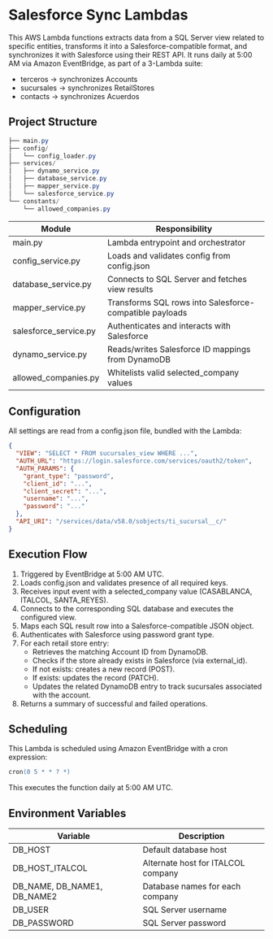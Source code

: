 # Salesforce Sync Lambdas  

This AWS Lambda functions extracts data from a SQL Server view related to specific entities, transforms it into a Salesforce-compatible format, and synchronizes it with Salesforce using their REST API. It runs daily at 5:00 AM via Amazon EventBridge, as part of a 3-Lambda suite:  

- terceros -> synchronizes Accounts
- sucursales -> synchronizes RetailStores
- contacts -> synchronizes Acuerdos

## Project Structure

```powershell
├── main.py
├── config/
│   └── config_loader.py
├── services/
│   ├── dynamo_service.py
│   ├── database_service.py
│   ├── mapper_service.py
│   └── salesforce_service.py
└── constants/
    └── allowed_companies.py
```

| Module                    | Responsibility                                            |
| --------                  | -------                                                   |
| main.py                   | Lambda entrypoint and orchestrator                        |
| config_service.py         | Loads and validates config from config.json               |
| database_service.py       | Connects to SQL Server and fetches view results           |
| mapper_service.py         | Transforms SQL rows into Salesforce-compatible payloads   |
| salesforce_service.py     | Authenticates and interacts with Salesforce               |
| dynamo_service.py         | Reads/writes Salesforce ID mappings from DynamoDB         |
| allowed_companies.py      | Whitelists valid selected_company values                  |

## Configuration

All settings are read from a config.json file, bundled with the Lambda:

```json
{
  "VIEW": "SELECT * FROM sucursales_view WHERE ...",
  "AUTH_URL": "https://login.salesforce.com/services/oauth2/token",
  "AUTH_PARAMS": {
    "grant_type": "password",
    "client_id": "...",
    "client_secret": "...",
    "username": "...",
    "password": "..."
  },
  "API_URI": "/services/data/v58.0/sobjects/ti_sucursal__c/"
}
```

## Execution Flow

1. Triggered by EventBridge at 5:00 AM UTC.
2. Loads config.json and validates presence of all required keys.
3. Receives input event with a selected_company value (CASABLANCA, ITALCOL, SANTA_REYES).
4. Connects to the corresponding SQL database and executes the configured view.
5. Maps each SQL result row into a Salesforce-compatible JSON object.
6. Authenticates with Salesforce using password grant type.
7. For each retail store entry:
   - Retrieves the matching Account ID from DynamoDB.
   - Checks if the store already exists in Salesforce (via external_id).
   - If not exists: creates a new record (POST).
   - If exists: updates the record (PATCH).
   - Updates the related DynamoDB entry to track sucursales associated with the account.
8. Returns a summary of successful and failed operations.

## Scheduling

This Lambda is scheduled using Amazon EventBridge with a cron expression:

```ps
cron(0 5 * * ? *)
```

This executes the function daily at 5:00 AM UTC.

## Environment Variables

| Variable                    | Description                         |
| --------                    | -------                             |
| DB_HOST                     | Default database host               |
| DB_HOST_ITALCOL             | Alternate host for ITALCOL company  |
| DB_NAME, DB_NAME1, DB_NAME2 | Database names for each company     |
| DB_USER                     | SQL Server username                 |
| DB_PASSWORD                 | SQL Server password                 |
